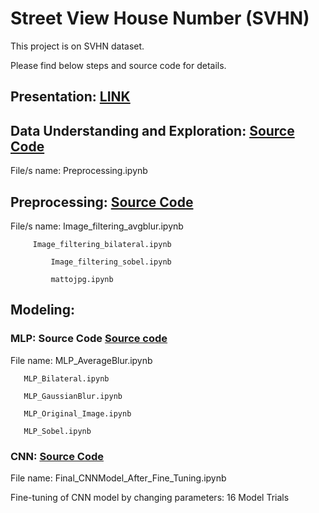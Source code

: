 # Street View House Number (SVHN)

This project is on SVHN dataset.

Please find below steps and source code for details.

## Presentation: [LINK](https://drive.google.com/open?id=1HftpBzf57WIzFVniEhogLCU38IltCEjr)

## Data Understanding and Exploration: [Source Code](https://github.com/rawatjyoti0110/Machine-Learning/tree/master/Preprocessing)
File/s name: Preprocessing.ipynb

## Preprocessing: [Source Code](https://github.com/rawatjyoti0110/Machine-Learning/tree/master/Preprocessing)
File/s name: Image_filtering_avgblur.ipynb

	     Image_filtering_bilateral.ipynb
	     
             Image_filtering_sobel.ipynb
	     
             mattojpg.ipynb
## Modeling:

### MLP: Source Code [Source code](https://github.com/rawatjyoti0110/Machine-Learning/tree/master/MLP)
File name: MLP_AverageBlur.ipynb

	   MLP_Bilateral.ipynb

	   MLP_GaussianBlur.ipynb
           
	   MLP_Original_Image.ipynb
           
	   MLP_Sobel.ipynb

### CNN: [Source Code](https://github.com/rawatjyoti0110/Machine-Learning/tree/master/CNN)
File name: Final_CNNModel_After_Fine_Tuning.ipynb

Fine-tuning of CNN model by changing parameters: 16 Model Trials
